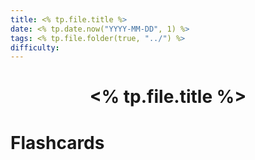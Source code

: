 ```yaml
---
title: <% tp.file.title %>
date: <% tp.date.now("YYYY-MM-DD", 1) %>
tags: <% tp.file.folder(true, "../") %>
difficulty:
---
```


<h1  style="text-align: center;">  <% tp.file.title %> </h1> 



# Flashcards